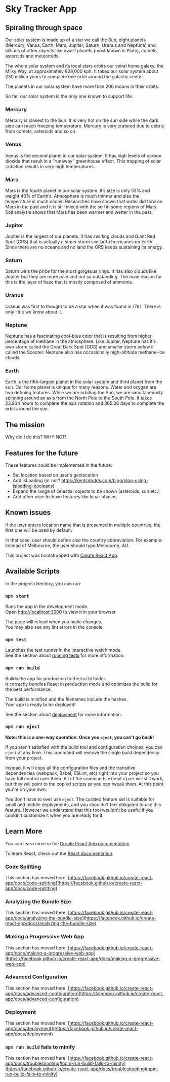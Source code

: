 # Sky Tracker App

## Spiraling through space

Our solar system is made up of a star we call the Sun, eight planets (Mercury, Venus, Earth, Mars, Jupiter, Saturn, Uranus and Neptune) and billions of other objects like dwarf planets (most known is Pluto), comets, asteroids and meteoroids. 

The whole solar system and its local stars orbits our spiral home galaxy, the Milky Way, at approximately 828,000 kph. It takes our solar system about 230 million years to complete one orbit around the galactic center. 

The planets in our solar system have more than 200 moons in their orbits. 

So far, our solar system is the only one known to support life.

### Mercury

Mercury is closest to the Sun. It is very hot on the sun side while the dark side can reach freezing temperature. Mercury is very cratered due to debris from comets, asteroids and so on. 

### Venus

Venus is the second planet in our solar system. It has high levels of carbon dioxide that result in a “runaway” greenhouse effect. This trapping of solar radiation results in very high temperatures. 

### Mars

Mars is the fourth planet in our solar system. It’s size is only 53% and weight 40% of Earth’s. Atmosphere is much thinner and also the temperature is much cooler. Researches have shown that water did flow on Mars in the past and it is still mixed with the soil in some regions of Mars. Soil analysis shows that Mars has been warmer and wetter in the past. 

### Jupiter

Jupiter is the largest of our planets. It has swirling clouds and Giant Red Spot (GRS) that is actually a super storm similar to hurricanes on Earth. Since there are no oceans and no land the GRS keeps sustaining its energy. 

### Saturn

Saturn wins the price for the most gorgeous rings. It has also clouds like Jupiter but they are more pale and not so outstanding. The main reason for this is the layer of haze that is mostly composed of ammonia. 

### Uranus

Uranus was first to thought to be a star when it was found in 1781. There is only little we know about it. 

### Neptune

Neptune has a fascinating cool-blue color that is resulting from higher percentage of methane in the atmosphere. Like Jupiter, Neptune has it’s own storm called the Great Dark Spot (GDS) and smaller storm below it called the Scooter. Neptune also has occasionally high-altitude methane-ice clouds. 

### Earth

Earth is the fifth-largest planet in the solar system and third planet from the sun. Our home planet is unique for many reasons. Water and oxygen are two defining features. While we are orbiting the Sun, we are simultaneously spinning around an axis from the North Pole to the South Pole. It takes 23.934 hours to complete the axis rotation and 365.26 days to complete the orbit around the sun. 

## The mission

Why did I do this? WHY NOT!

## Features for the future

These features could be implemented in the future:
* Set location based on user's geolocation
* Add isLoading (or not? https://kentcdodds.com/blog/stop-using-isloading-booleans)
* Expand the range of celestial objects to be shown (asteroids, sun etc.)
* Add other nice-to-have features like lunar phases
## Known issues

If the user enters location name that is presented in multiple countries, the first one will be used by default.

In that case, user should define also the country abbreviation. For example: Instead of Melbourne, the user should type Melbourne, AU.

This project was bootstrapped with [Create React App](https://github.com/facebook/create-react-app).

## Available Scripts

In the project directory, you can run:

### `npm start`

Runs the app in the development mode.\
Open [http://localhost:3000](http://localhost:3000) to view it in your browser.

The page will reload when you make changes.\
You may also see any lint errors in the console.

### `npm test`

Launches the test runner in the interactive watch mode.\
See the section about [running tests](https://facebook.github.io/create-react-app/docs/running-tests) for more information.

### `npm run build`

Builds the app for production to the `build` folder.\
It correctly bundles React in production mode and optimizes the build for the best performance.

The build is minified and the filenames include the hashes.\
Your app is ready to be deployed!

See the section about [deployment](https://facebook.github.io/create-react-app/docs/deployment) for more information.

### `npm run eject`

**Note: this is a one-way operation. Once you `eject`, you can't go back!**

If you aren't satisfied with the build tool and configuration choices, you can `eject` at any time. This command will remove the single build dependency from your project.

Instead, it will copy all the configuration files and the transitive dependencies (webpack, Babel, ESLint, etc) right into your project so you have full control over them. All of the commands except `eject` will still work, but they will point to the copied scripts so you can tweak them. At this point you're on your own.

You don't have to ever use `eject`. The curated feature set is suitable for small and middle deployments, and you shouldn't feel obligated to use this feature. However we understand that this tool wouldn't be useful if you couldn't customize it when you are ready for it.

## Learn More

You can learn more in the [Create React App documentation](https://facebook.github.io/create-react-app/docs/getting-started).

To learn React, check out the [React documentation](https://reactjs.org/).

### Code Splitting

This section has moved here: [https://facebook.github.io/create-react-app/docs/code-splitting](https://facebook.github.io/create-react-app/docs/code-splitting)

### Analyzing the Bundle Size

This section has moved here: [https://facebook.github.io/create-react-app/docs/analyzing-the-bundle-size](https://facebook.github.io/create-react-app/docs/analyzing-the-bundle-size)

### Making a Progressive Web App

This section has moved here: [https://facebook.github.io/create-react-app/docs/making-a-progressive-web-app](https://facebook.github.io/create-react-app/docs/making-a-progressive-web-app)

### Advanced Configuration

This section has moved here: [https://facebook.github.io/create-react-app/docs/advanced-configuration](https://facebook.github.io/create-react-app/docs/advanced-configuration)

### Deployment

This section has moved here: [https://facebook.github.io/create-react-app/docs/deployment](https://facebook.github.io/create-react-app/docs/deployment)

### `npm run build` fails to minify

This section has moved here: [https://facebook.github.io/create-react-app/docs/troubleshooting#npm-run-build-fails-to-minify](https://facebook.github.io/create-react-app/docs/troubleshooting#npm-run-build-fails-to-minify)
